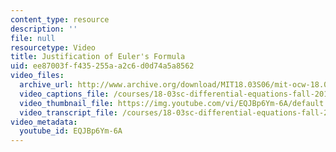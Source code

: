```yaml
---
content_type: resource
description: ''
file: null
resourcetype: Video
title: Justification of Euler's Formula
uid: ee87003f-f435-255a-a2c6-d0d74a5a8562
video_files:
  archive_url: http://www.archive.org/download/MIT18.03S06/mit-ocw-18.03-lec6-19feb2003-220k_512kb.mp4
  video_captions_file: /courses/18-03sc-differential-equations-fall-2011/fedd6d55bac259d48e0ab2df7c4628de_EQJBp6Ym-6A.vtt
  video_thumbnail_file: https://img.youtube.com/vi/EQJBp6Ym-6A/default.jpg
  video_transcript_file: /courses/18-03sc-differential-equations-fall-2011/996830e6a4ff5af180276d7a33bc41cb_EQJBp6Ym-6A.pdf
video_metadata:
  youtube_id: EQJBp6Ym-6A
---
```

